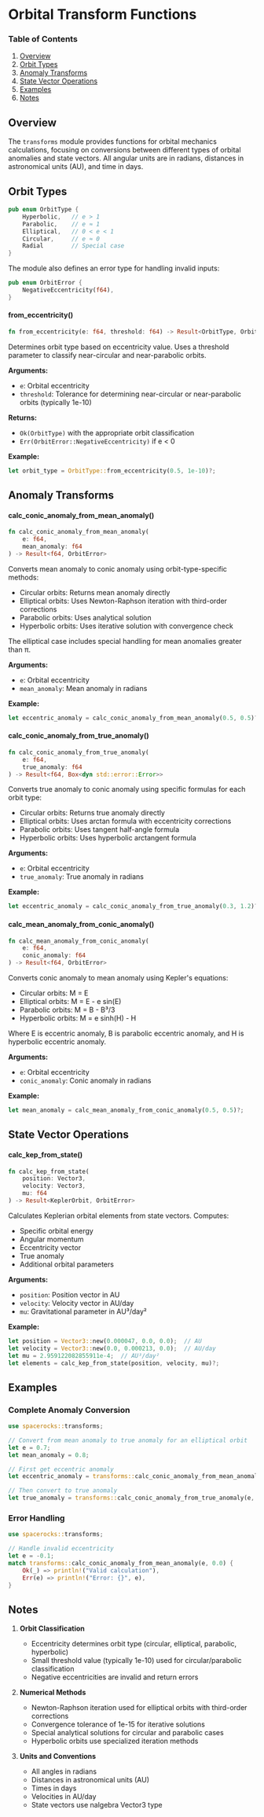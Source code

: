 # Orbital Transform Functions

### Table of Contents
1. [Overview](#overview)
2. [Orbit Types](#orbit-types)
3. [Anomaly Transforms](#anomaly-transforms)
4. [State Vector Operations](#state-vector-operations)
5. [Examples](#examples)
6. [Notes](#notes)

## Overview

The `transforms` module provides functions for orbital mechanics calculations, focusing on conversions between different types of orbital anomalies and state vectors. All angular units are in radians, distances in astronomical units (AU), and time in days.

## Orbit Types

```rust
pub enum OrbitType {
    Hyperbolic,   // e > 1
    Parabolic,    // e ≈ 1
    Elliptical,   // 0 < e < 1
    Circular,     // e ≈ 0
    Radial        // Special case
}
```

The module also defines an error type for handling invalid inputs:

```rust
pub enum OrbitError {
    NegativeEccentricity(f64),
}
```

#### from_eccentricity()
```rust
fn from_eccentricity(e: f64, threshold: f64) -> Result<OrbitType, OrbitError>
```

Determines orbit type based on eccentricity value. Uses a threshold parameter to classify near-circular and near-parabolic orbits.

**Arguments:**
- `e`: Orbital eccentricity
- `threshold`: Tolerance for determining near-circular or near-parabolic orbits (typically 1e-10)

**Returns:**
- `Ok(OrbitType)` with the appropriate orbit classification
- `Err(OrbitError::NegativeEccentricity)` if e < 0

**Example:**
```rust
let orbit_type = OrbitType::from_eccentricity(0.5, 1e-10)?;
```

## Anomaly Transforms

#### calc_conic_anomaly_from_mean_anomaly()
```rust
fn calc_conic_anomaly_from_mean_anomaly(
    e: f64,
    mean_anomaly: f64
) -> Result<f64, OrbitError>
```

Converts mean anomaly to conic anomaly using orbit-type-specific methods:
- Circular orbits: Returns mean anomaly directly
- Elliptical orbits: Uses Newton-Raphson iteration with third-order corrections
- Parabolic orbits: Uses analytical solution
- Hyperbolic orbits: Uses iterative solution with convergence check

The elliptical case includes special handling for mean anomalies greater than π.

**Arguments:**
- `e`: Orbital eccentricity
- `mean_anomaly`: Mean anomaly in radians

**Example:**
```rust
let eccentric_anomaly = calc_conic_anomaly_from_mean_anomaly(0.5, 0.5)?;
```

#### calc_conic_anomaly_from_true_anomaly()
```rust
fn calc_conic_anomaly_from_true_anomaly(
    e: f64,
    true_anomaly: f64
) -> Result<f64, Box<dyn std::error::Error>>
```

Converts true anomaly to conic anomaly using specific formulas for each orbit type:
- Circular orbits: Returns true anomaly directly
- Elliptical orbits: Uses arctan formula with eccentricity corrections
- Parabolic orbits: Uses tangent half-angle formula
- Hyperbolic orbits: Uses hyperbolic arctangent formula

**Arguments:**
- `e`: Orbital eccentricity
- `true_anomaly`: True anomaly in radians

**Example:**
```rust
let eccentric_anomaly = calc_conic_anomaly_from_true_anomaly(0.3, 1.2)?;
```

#### calc_mean_anomaly_from_conic_anomaly()
```rust
fn calc_mean_anomaly_from_conic_anomaly(
    e: f64,
    conic_anomaly: f64
) -> Result<f64, OrbitError>
```

Converts conic anomaly to mean anomaly using Kepler's equations:
- Circular orbits: M = E
- Elliptical orbits: M = E - e sin(E)
- Parabolic orbits: M = B - B³/3
- Hyperbolic orbits: M = e sinh(H) - H

Where E is eccentric anomaly, B is parabolic eccentric anomaly, and H is hyperbolic eccentric anomaly.

**Arguments:**
- `e`: Orbital eccentricity
- `conic_anomaly`: Conic anomaly in radians

**Example:**
```rust
let mean_anomaly = calc_mean_anomaly_from_conic_anomaly(0.5, 0.5)?;
```

## State Vector Operations

#### calc_kep_from_state()
```rust
fn calc_kep_from_state(
    position: Vector3,
    velocity: Vector3,
    mu: f64
) -> Result<KeplerOrbit, OrbitError>
```

Calculates Keplerian orbital elements from state vectors. Computes:
- Specific orbital energy
- Angular momentum
- Eccentricity vector
- True anomaly
- Additional orbital parameters

**Arguments:**
- `position`: Position vector in AU
- `velocity`: Velocity vector in AU/day
- `mu`: Gravitational parameter in AU³/day²

**Example:**
```rust
let position = Vector3::new(0.000047, 0.0, 0.0);  // AU
let velocity = Vector3::new(0.0, 0.000213, 0.0);  // AU/day
let mu = 2.959122082855911e-4;  // AU³/day²
let elements = calc_kep_from_state(position, velocity, mu)?;
```

## Examples

### Complete Anomaly Conversion
```rust
use spacerocks::transforms;

// Convert from mean anomaly to true anomaly for an elliptical orbit
let e = 0.7;
let mean_anomaly = 0.8;

// First get eccentric anomaly
let eccentric_anomaly = transforms::calc_conic_anomaly_from_mean_anomaly(e, mean_anomaly)?;

// Then convert to true anomaly
let true_anomaly = transforms::calc_conic_anomaly_from_true_anomaly(e, eccentric_anomaly)?;
```

### Error Handling
```rust
use spacerocks::transforms;

// Handle invalid eccentricity
let e = -0.1;
match transforms::calc_conic_anomaly_from_mean_anomaly(e, 0.0) {
    Ok(_) => println!("Valid calculation"),
    Err(e) => println!("Error: {}", e),
}
```

## Notes

1. **Orbit Classification**
   - Eccentricity determines orbit type (circular, elliptical, parabolic, hyperbolic)
   - Small threshold value (typically 1e-10) used for circular/parabolic classification
   - Negative eccentricities are invalid and return errors

2. **Numerical Methods**
   - Newton-Raphson iteration used for elliptical orbits with third-order corrections
   - Convergence tolerance of 1e-15 for iterative solutions
   - Special analytical solutions for circular and parabolic cases
   - Hyperbolic orbits use specialized iteration methods

3. **Units and Conventions**
   - All angles in radians
   - Distances in astronomical units (AU)
   - Times in days
   - Velocities in AU/day
   - State vectors use nalgebra Vector3 type